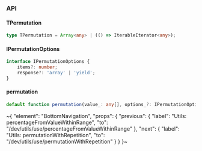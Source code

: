 

### API

#### TPermutation

```ts
type TPermutation = Array<any> | (() => IterableIterator<any>);
```

#### IPermutationOptions

```ts
interface IPermutationOptions {
    items?: number;
    response?: 'array' | 'yield';
}
```

#### permutation

```ts
default function permutation(value_: any[], options_?: IPermutationOptions): TPermutation;
```


~{
  "element": "BottomNavigation",
  "props": {
    "previous": {
      "label": "Utils: percentageFromValueWithinRange",
      "to": "/dev/utils/use/percentageFromValueWithinRange"
    },
    "next": {
      "label": "Utils: permutationWithRepetition",
      "to": "/dev/utils/use/permutationWithRepetition"
    }
  }
}~